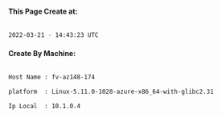 
   
#### This Page Create at:

```bash

2022-03-21 - 14:43:23 UTC

```

#### Create By Machine:

```bash

Host Name : fv-az148-174

platform  : Linux-5.11.0-1028-azure-x86_64-with-glibc2.31

Ip Local  : 10.1.0.4

```

